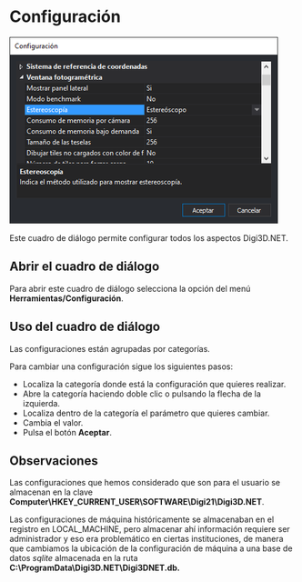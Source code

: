 # Configuración

![Cuadro de di&#xE1;logo Configuraci&#xF3;n](../../../.gitbook/assets/cuadrodialogoconfiguracion.png)

Este cuadro de diálogo permite configurar todos los aspectos Digi3D.NET.

## Abrir el cuadro de diálogo

Para abrir este cuadro de diálogo selecciona la opción del menú **Herramientas/Configuración**.

## Uso del cuadro de diálogo

Las configuraciones están agrupadas por categorías. 

Para cambiar una configuración sigue los siguientes pasos:

* Localiza la categoría donde está la configuración que quieres realizar.
* Abre la categoría haciendo doble clic o pulsando la flecha de la izquierda.
* Localiza dentro de la categoría el parámetro que quieres cambiar.
* Cambia el valor.
* Pulsa el botón **Aceptar**.

## Observaciones

Las configuraciones que hemos considerado que son para el usuario se almacenan en la clave **Computer\HKEY\_CURRENT\_USER\SOFTWARE\Digi21\Digi3D.NET**.

Las configuraciones de máquina históricamente se almacenaban en el registro en LOCAL\_MACHINE, pero almacenar ahí información requiere ser administrador y eso era problemático en ciertas instituciones, de manera que cambiamos la ubicación de la configuración de máquina a una base de datos _sqlite_ almacenada en la ruta **C:\ProgramData\Digi3D.NET\Digi3DNET.db.**









